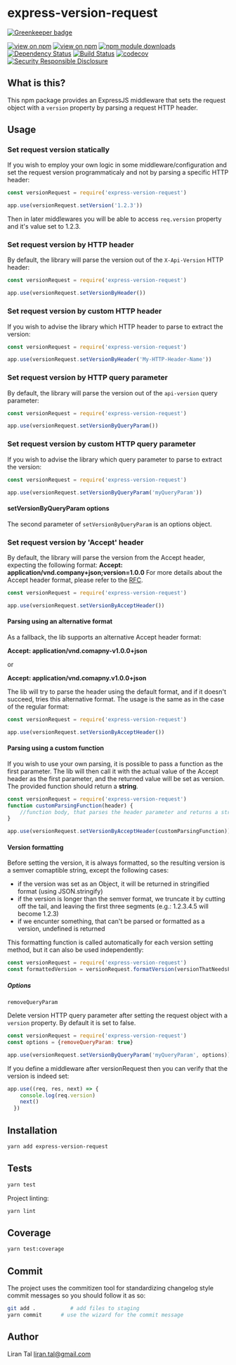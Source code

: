 # express-version-request

[![Greenkeeper badge](https://badges.greenkeeper.io/lirantal/express-version-request.svg)](https://greenkeeper.io/)

[![view on npm](http://img.shields.io/npm/v/express-version-request.svg)](https://www.npmjs.org/package/express-version-request)
[![view on npm](http://img.shields.io/npm/l/express-version-request.svg)](https://www.npmjs.org/package/express-version-request)
[![npm module downloads](http://img.shields.io/npm/dt/express-version-request.svg)](https://www.npmjs.org/package/express-version-request)
[![Dependency Status](https://david-dm.org/lirantal/express-version-request.svg)](https://david-dm.org/lirantal/express-version-request)
[![Build Status](https://travis-ci.org/lirantal/express-version-request.svg?branch=master)](https://travis-ci.org/lirantal/express-version-request)
[![codecov](https://codecov.io/gh/lirantal/express-version-request/branch/master/graph/badge.svg)](https://codecov.io/gh/lirantal/express-version-request)
[![Security Responsible Disclosure](https://img.shields.io/badge/Security-Responsible%20Disclosure-yellow.svg)](https://github.com/nodejs/security-wg/blob/master/processes/responsible_disclosure_template.md)


## What is this?

This npm package provides an ExpressJS middleware that sets the request object with a `version` property by parsing a request HTTP header.  

## Usage

### Set request version statically

If you wish to employ your own logic in some middleware/configuration and set the request version programmaticaly and not by parsing a specific HTTP header:

```js
const versionRequest = require('express-version-request')

app.use(versionRequest.setVersion('1.2.3'))
```

Then in later middlewares you will be able to access `req.version` property and it's value set to 1.2.3.

### Set request version by HTTP header

By default, the library will parse the version out of the `X-Api-Version` HTTP header:

```js
const versionRequest = require('express-version-request')

app.use(versionRequest.setVersionByHeader())
```

### Set request version by custom HTTP header

If you wish to advise the library which HTTP header to parse to extract the version:

```js
const versionRequest = require('express-version-request')

app.use(versionRequest.setVersionByHeader('My-HTTP-Header-Name'))
```

### Set request version by HTTP query parameter

By default, the library will parse the version out of the `api-version` query parameter:

```js
const versionRequest = require('express-version-request')

app.use(versionRequest.setVersionByQueryParam())
```

### Set request version by custom HTTP query parameter

If you wish to advise the library which query parameter to parse to extract the version:

```js
const versionRequest = require('express-version-request')

app.use(versionRequest.setVersionByQueryParam('myQueryParam'))
```
#### setVersionByQueryParam options 
The second parameter of `setVersionByQueryParam` is an options object.

### Set request version by 'Accept' header

By default, the library will parse the version from the Accept header, expecting the following format:
**Accept: application/vnd.company+json;version=1.0.0**
For more details about the Accept header format, please refer to the [RFC](https://www.w3.org/Protocols/rfc2616/rfc2616-sec14.html).


```js
const versionRequest = require('express-version-request')

app.use(versionRequest.setVersionByAcceptHeader())
```
#### Parsing using an alternative format
As a fallback, the lib supports an alternative Accept header format:

**Accept: application/vnd.comapny-v1.0.0+json**

or

**Accept: application/vnd.comapny.v1.0.0+json**

The lib will try to parse the header using the default format, and if it doesn't succeed, tries this alternative format.
The usage is the same as in the case of the regular format:

```js
const versionRequest = require('express-version-request')

app.use(versionRequest.setVersionByAcceptHeader())
```
#### Parsing using a custom function
If you wish to use your own parsing, it is possible to pass a function as the first parameter.
The lib will then call it with the actual value of the Accept header as the first parameter, and the returned value will be set as version.
The provided function should return a **string**.

```js
const versionRequest = require('express-version-request')
function customParsingFunction(header) {
	//function body, that parses the header parameter and returns a string
}

app.use(versionRequest.setVersionByAcceptHeader(customParsingFunction))
```
#### Version formatting
Before setting the version, it is always formatted, so the resulting version is a semver comaptible string, except the following cases:

* if the version was set as an Object, it will be returned in stringified format (using JSON.stringify)
* if the version is longer than the semver format, we truncate it by cutting off the tail, and leaving the first three segments (e.g.: 1.2.3.4.5 will become 1.2.3)
* if we encunter something, that can't be parsed or formatted as a version, undefined is returned

This formatting function is called automatically for each version setting method, but it can also be used independently:
```js
const versionRequest = require('express-version-request')
const formattedVersion = versionRequest.formatVersion(versionThatNeedsFormatting)
```
##### Options

`removeQueryParam`

Delete version HTTP query parameter after setting the request object with a `version` property.
By default it is set to false.

```js
const versionRequest = require('express-version-request')
const options = {removeQueryParam: true}

app.use(versionRequest.setVersionByQueryParam('myQueryParam', options))
```

If you define a middleware after versionRequest then you can verify that the version is indeed set:

```js
app.use((req, res, next) => {
    console.log(req.version)
    next()
  })
```

## Installation

```bash
yarn add express-version-request
```

## Tests

```bash
yarn test
```

Project linting:

```bash
yarn lint
```

## Coverage

```bash
yarn test:coverage
```

## Commit

The project uses the commitizen tool for standardizing changelog style commit
messages so you should follow it as so:

```bash
git add .           # add files to staging
yarn commit      # use the wizard for the commit message
```

## Author

Liran Tal <liran.tal@gmail.com>
